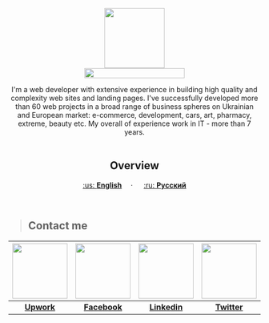 <p align="center">
  <a href="https://kpolosin.github.io/">
    <img src="https://kpolosin.github.io/dist/images/small-logo.svg" width=120 height=120>
    <br>
    <img src="https://kpolosin.github.io/dist/images/name-logo.svg" width=200 height=20>
  </a>


<p align="center">
    I'm a web developer with extensive experience in building high quality and complexity web sites and landing pages. I've successfully developed more than 60 web projects in a broad range of business spheres on Ukrainian and European market: e-commerce, development, cars, art, pharmacy, extreme, beauty etc.
    My overall of experience work in IT - more than 7 years.
    <br><br>
    <h2 align="center"><strong>Overview</strong></h2>
  </p>
</p>

<p align="center">
    <a href="https://kpolosin.github.io">:us: <b>English</b></a>&emsp; &middot; &emsp;
    <a href="https://kpolosin.github.io/rus/index.html">:ru: <b>Русский</b></a>
</p>
<br>

><h2>Contact me</h2>

| <a href="https://www.upwork.com/o/profiles/users/_~013f4766f5942a8a0c/"><img src="https://kpolosin.github.io/dist/images/svg/Upwork.svg" width=110 height=110></a> | <a href="https://www.facebook.com/kostya.polosin/"><img src="https://kpolosin.github.io/dist/images/svg/Facebook.svg" width=110 height=110></a> | <a href="https://www.linkedin.com/in/konstantinpolosin/"><img src="https://kpolosin.github.io/dist/images/svg/Linkedin.svg" width=110 height=110></a> | <a href="https://twitter.com/PKostya404"><img src="https://kpolosin.github.io/dist/images/svg/Twitter.svg" width=110 height=110></a> | <img src="https://kpolosin.github.io/dist/images/svg/Skype.svg" width=110 height=110> | <a href="mailto:user0403@gmail.com"><img src="https://kpolosin.github.io/dist/images/svg/Gmail.svg" width=110 height=110></a> |
| :---: | :---: | :---: | :---: | :---: | :---: |
| <a href="https://www.upwork.com/o/profiles/users/_~013f4766f5942a8a0c/"><b>Upwork</b></a> | <a href="https://www.facebook.com/kostya.polosin/"><b>Facebook</b></a> | <a href="https://www.linkedin.com/in/konstantinpolosin/"><b>Linkedin</b></a> | <a href="https://twitter.com/PKostya404"><b>Twitter</b></a> | <b>yapokakal404</b> | <a href="mailto:user0403@gmail.com"><b>user0403@gmail.com</b></a> |

